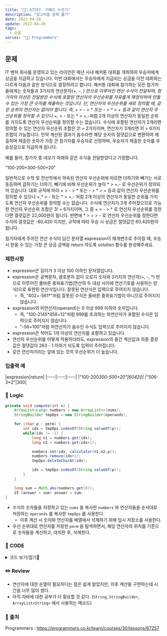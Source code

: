 ```yaml
---
title: "👩‍💻 67257. 키패드 누르기"
description: "알고리즘 문제 풀기"
date: 2022-04-28
update: 2022-04-28
tags:
  - 순열
series: "👩‍💻 Programmers"
---
```


## 문제
IT 벤처 회사를 운영하고 있는 라이언은 매년 사내 해커톤 대회를 개최하여 우승자에게 상금을 지급하고 있습니다.
이번 대회에서는 우승자에게 지급되는 상금을 이전 대회와는 다르게 다음과 같은 방식으로 결정하려고 합니다.
해커톤 대회에 참가하는 모든 참가자들에게는 숫자들과 3가지의 연산문자(+, -, *) 만으로 이루어진 연산 수식이 전달되며, 참가자의 미션은 전달받은 수식에 포함된 연산자의 우선순위를 자유롭게 재정의하여 만들 수 있는 가장 큰 숫자를 제출하는 것입니다.
단, 연산자의 우선순위를 새로 정의할 때, 같은 순위의 연산자는 없어야 합니다. 즉, + > - > * 또는 - > * > + 등과 같이 연산자 우선순위를 정의할 수 있으나 +,* > - 또는 * > +,-처럼 2개 이상의 연산자가 동일한 순위를 가지도록 연산자 우선순위를 정의할 수는 없습니다. 수식에 포함된 연산자가 2개라면 정의할 수 있는 연산자 우선순위 조합은 2! = 2가지이며, 연산자가 3개라면 3! = 6가지 조합이 가능합니다.
만약 계산된 결과가 음수라면 해당 숫자의 절댓값으로 변환하여 제출하며 제출한 숫자가 가장 큰 참가자를 우승자로 선정하며, 우승자가 제출한 숫자를 우승상금으로 지급하게 됩니다.

예를 들어, 참가자 중 네오가 아래와 같은 수식을 전달받았다고 가정합니다.

"100-200*300-500+20"

일반적으로 수학 및 전산학에서 약속된 연산자 우선순위에 따르면 더하기와 빼기는 서로 동등하며 곱하기는 더하기, 빼기에 비해 우선순위가 높아 * > +,- 로 우선순위가 정의되어 있습니다.
대회 규칙에 따라 + > - > * 또는 - > * > + 등과 같이 연산자 우선순위를 정의할 수 있으나 +,* > - 또는 * > +,- 처럼 2개 이상의 연산자가 동일한 순위를 가지도록 연산자 우선순위를 정의할 수는 없습니다.
수식에 연산자가 3개 주어졌으므로 가능한 연산자 우선순위 조합은 3! = 6가지이며, 그 중 + > - > * 로 연산자 우선순위를 정한다면 결괏값은 22,000원이 됩니다.
반면에 * > + > - 로 연산자 우선순위를 정한다면 수식의 결괏값은 -60,420 이지만, 규칙에 따라 우승 시 상금은 절댓값인 60,420원이 됩니다.

참가자에게 주어진 연산 수식이 담긴 문자열 expression이 매개변수로 주어질 때, 우승 시 받을 수 있는 가장 큰 상금 금액을 return 하도록 solution 함수를 완성해주세요.

### 제한사항
- expression은 길이가 3 이상 100 이하인 문자열입니다.
- expression은 공백문자, 괄호문자 없이 오로지 숫자와 3가지의 연산자(+, -, *) 만으로 이루어진 올바른 중위표기법(연산의 두 대상 사이에 연산기호를 사용하는 방식)으로 표현된 연산식입니다. 잘못된 연산식은 입력으로 주어지지 않습니다.
  - 즉, "402+-561*"처럼 잘못된 수식은 올바른 중위표기법이 아니므로 주어지지 않습니다.
- expression의 피연산자(operand)는 0 이상 999 이하의 숫자입니다.
  - 즉, "100-2145*458+12"처럼 999를 초과하는 피연산자가 포함된 수식은 입력으로 주어지지 않습니다.
  - "-56+100"처럼 피연산자가 음수인 수식도 입력으로 주어지지 않습니다.
- expression은 적어도 1개 이상의 연산자를 포함하고 있습니다.
- 연산자 우선순위를 어떻게 적용하더라도, expression의 중간 계산값과 최종 결괏값은 절댓값이 263 - 1 이하가 되도록 입력이 주어집니다.
- 같은 연산자끼리는 앞에 있는 것의 우선순위가 더 높습니다.

### 입출력 예
|expression|return|
|:---:|:---:|:---:|
|"100-200*300-500+20"|60420|
|"50*6-3*2"|300|

### 📍 **Logic**

```java
private void compute(int n) {
    ArrayList<Long> numbers = new ArrayList<>(nums);
    StringBuilder tmpOps = new StringBuilder(operands);

    for (char p : perm) {
        int idx = tmpOps.indexOf(String.valueOf(p));
        while(idx != -1) {
            long n1 = numbers.get(idx);
            long n2 = numbers.get(idx+1);

            numbers.set(idx, calculator(n1,n2,p));
            numbers.remove(idx+1);
            tmpOps.deleteCharAt(idx);

            idx = tmpOps.indexOf(String.valueOf(p));
        }
    }

    long sum = Math.abs(numbers.get(0));
    if (answer < sum) answer = sum;
}
```

- 수식의 숫자들을 저장하고 있는 `nums` 을 복사한 `numbers` 와 연산자들을 순서대로 저장하는 `operands` 를 복사한 `tmpOps` 를 사용한다.
  - 이후 계산 시 숫자와 연산자를 배열에서 삭제하기 위해 임시 저장소를 사용한다.
- 우선 순위대로 연산자를 저장한 `perm` 을 탐색하면서, 해당 연산자의 위치를 기준으로 숫자들을 계산하고, 대치한 후, 삭제한다.

### 📄 **CODE**

<details>
  <summary>코드 보기/접기💫</summary>
    <div markdown="1">

	import java.util.*;

    class Solution {
        long answer = 0;
        ArrayList<Long> nums = new ArrayList<>();
        ArrayList<Character> perm = new ArrayList<>();
        StringBuilder operands = new StringBuilder();
        
        public long solution(String expression) {
            StringBuilder tmp = new StringBuilder();
            
            for (int i = 0; i < expression.length(); i++) {
                char ch = expression.charAt(i);
                if (48 <= ch && ch <= 57) tmp.append(ch); 
                else {
                    nums.add((long) Integer.parseInt(String.valueOf(tmp)));
                    if (!perm.contains(ch)) perm.add(ch);
                    operands.append(ch);
                    tmp.delete(0, tmp.length());
                }
            }
            nums.add((long) Integer.parseInt(String.valueOf(tmp)));
            
            // 순열 생성
            makePerm(0, perm.size(), perm.size());
            
            return answer;
        }
        
        private void makePerm(int depth, int n, int r) {
            if (depth == r) {
                compute(n);
                return;
            }

            for (int i = depth; i < n; i++) {
                Collections.swap(perm, depth, i);
                makePerm(depth + 1, n, r);
                Collections.swap(perm, depth, i);
            }
        }
        
        private void compute(int n) {
            ArrayList<Long> numbers = new ArrayList<>(nums);
            // 연산자 임시 배열이 필요
            // string은 각 문자별 위치 조회가 가능하지만, 요소 삭제가 안됨
            // arrayList는 요소 삭제가 용이하지만, 위치 조회가 안됨
            StringBuilder tmpOps = new StringBuilder(operands);

            for (char p : perm) {
                int idx = tmpOps.indexOf(String.valueOf(p));
                while(idx != -1) {
                    long n1 = numbers.get(idx);
                    long n2 = numbers.get(idx+1);

                    numbers.set(idx, calculator(n1,n2,p));
                    numbers.remove(idx+1);
                    tmpOps.deleteCharAt(idx);

                    idx = tmpOps.indexOf(String.valueOf(p));
                }
            }

            long sum = Math.abs(numbers.get(0));
            if (answer < sum) answer = sum;
        }
        
        private long calculator(long n1, long n2, char op) {
            return switch (op) {
                case '-' -> n1 - n2;
                case '+' -> n1 + n2;
                case '*' -> n1 * n2;
                default -> 0;
            };
        }
    }
  	</div>
</details>

### ✏️ **Review**
- 연산자에 대한 순열이 필요하다는 점은 쉽게 알았지만, 이후 계산을 구현하는데 시간을 너무 많이 썼다.
- 아직 자바에 대한 공부가 더 필요할 것 같다. (`String`, `StringBuilder`, `ArrayList<String>` 에서 사용하는 메소드)

### 📕 출처
Programmers : https://programmers.co.kr/learn/courses/30/lessons/67257